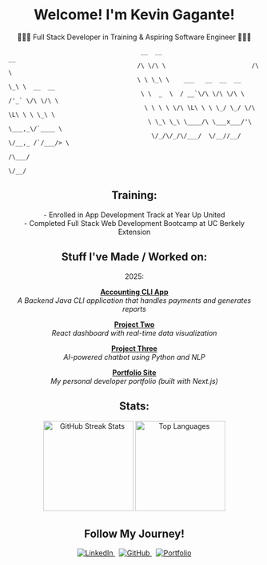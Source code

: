 <h1 align="center"> Welcome! I'm Kevin Gagante!</h1>
<p align="center"> 👨🏽‍💻 Full Stack Developer in Training & Aspiring Software Engineer 👨🏽‍💻 </p>

```
                                     __  __                          __              
                                    /\ \/\ \                        /\ \             
                                    \ \ \_\ \    ___   __  __  __   \_\ \  __  __    
                                     \ \  _  \  / __`\/\ \/\ \/\ \  /'_` \/\ \/\ \   
                                      \ \ \ \ \/\ \L\ \ \ \_/ \_/ \/\ \L\ \ \ \_\ \  
                                       \ \_\ \_\ \____/\ \___x___/'\ \___,_\/`____ \ 
                                        \/_/\/_/\/___/  \/__//__/   \/__,_ /`/___/> \
                                                                               /\___/
                                                                               \/__/ 
```

<h2 align="center"> Training: </h2>
<p align="center">
- Enrolled in App Development Track at Year Up United <br>
- Completed Full Stack Web Development Bootcamp at UC Berkely Extension
<br>
</p>

<h2 align="center"> Stuff I've Made / Worked on:</h3>

<div align="center">  
2025:

**[Accounting CLI App](https://github.com/Gagucci/Capstone-1-Accounting-Ledger-App)**  
*A Backend Java CLI application that handles payments and generates reports*  

**[Project Two](https://github.com/yourusername/project2)**  
*React dashboard with real-time data visualization*  

**[Project Three](https://github.com/yourusername/project3)**  
*AI-powered chatbot using Python and NLP*  

**[Portfolio Site](https://yourportfolio.com)**  
*My personal developer portfolio (built with Next.js)*  
</div>

<h2 align="center">Stats:</h2>

<div align="center">
  
  <img src="https://github-readme-streak-stats.herokuapp.com/?user=xuAMINE&theme=dark&background=000000&ring=00FF00&fire=00FF00&currStreakLabel=00FF00&sideLabels=FFFFFF" alt="GitHub Streak Stats" height="180px"/>

<img src="https://github-readme-stats.vercel.app/api/top-langs/?username=xuAMINE&layout=compact&theme=dark&bg_color=000000&title_color=FFFFFF&text_color=FFFFFF&icon_color=00FF00" alt="Top Languages" height="180px"/>
</div>

<h2 align="center"> Follow My Journey! </h2>
<div align="center">
  <a href="https://www.linkedin.com/in/kevingagante/">
    <img src="https://img.shields.io/badge/LinkedIn-181717?style=for-the-badge&logo=linkedin&logoColor=white" alt="LinkedIn"/>
  </a>
  &nbsp;
  <a href="https://github.com/Gagucci">
    <img src="https://img.shields.io/badge/GitHub-181717?style=for-the-badge&logo=github&logoColor=white" alt="GitHub"/>
  </a>
  &nbsp;
  <a href="https://gagucci.github.io/KG-Portfolio/">
    <img src="https://img.shields.io/badge/Portfolio-181717?style=for-the-badge&logo=arc&logoColor=white" alt="Portfolio"/>
  </a>
</div>
